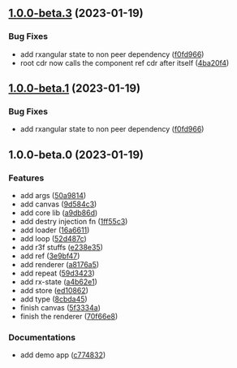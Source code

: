 

## [1.0.0-beta.3](https://github.com/angular-threejs/angular-three/compare/1.0.0-beta.0...1.0.0-beta.3) (2023-01-19)


### Bug Fixes

* add rxangular state to non peer dependency ([f0fd966](https://github.com/angular-threejs/angular-three/commit/f0fd966361d51b8956043e4c8b45f82eae8761a5))
* root cdr now calls the component ref cdr after itself ([4ba20f4](https://github.com/angular-threejs/angular-three/commit/4ba20f474be27bbe4fb7605cee188aa543ad00f8))

## [1.0.0-beta.1](https://github.com/angular-threejs/angular-three/compare/1.0.0-beta.0...1.0.0-beta.1) (2023-01-19)


### Bug Fixes

* add rxangular state to non peer dependency ([f0fd966](https://github.com/angular-threejs/angular-three/commit/f0fd966361d51b8956043e4c8b45f82eae8761a5))

## 1.0.0-beta.0 (2023-01-19)


### Features

* add args ([50a9814](https://github.com/angular-threejs/angular-three/commit/50a98143f62049b2e5cf99fb104b6495c34e152d))
* add canvas ([9d584c3](https://github.com/angular-threejs/angular-three/commit/9d584c36e98a6f9bf05e12927b38d2ae7c7f7edd))
* add core lib ([a9db86d](https://github.com/angular-threejs/angular-three/commit/a9db86db52aaffd87bb2959b58c10d9f9b38f860))
* add destry injection fn ([1ff55c3](https://github.com/angular-threejs/angular-three/commit/1ff55c3f1cb5dd14660a8649061ebad6a9b59a97))
* add loader ([16a6611](https://github.com/angular-threejs/angular-three/commit/16a6611828bc96664165b2bc9dc4f6b4f5bcb8a4))
* add loop ([52d487c](https://github.com/angular-threejs/angular-three/commit/52d487c0e0fad3224de59e7894b3326ecc80c429))
* add r3f stuffs ([e238e35](https://github.com/angular-threejs/angular-three/commit/e238e35665a4af7b43f62a13f2b2af829a9cfe78))
* add ref ([3e9bf47](https://github.com/angular-threejs/angular-three/commit/3e9bf478b0c181479da7f228b31c54131bcf39e3))
* add renderer ([a8176a5](https://github.com/angular-threejs/angular-three/commit/a8176a50f907b26ecee4a26de719ca557890e352))
* add repeat ([59d3423](https://github.com/angular-threejs/angular-three/commit/59d3423262aa360c616f2fb169754d360db66bc3))
* add rx-state ([a4b62e1](https://github.com/angular-threejs/angular-three/commit/a4b62e175a90b507dd0cb79e3dd7a69802be2a51))
* add store ([ed10862](https://github.com/angular-threejs/angular-three/commit/ed108626569f218e51f91d7750831eaf97aef45d))
* add type ([8cbda45](https://github.com/angular-threejs/angular-three/commit/8cbda450615cc15c6912137353a4b58cb2866fbb))
* finish canvas ([5f3334a](https://github.com/angular-threejs/angular-three/commit/5f3334a3e5316476f14363cbf07fc4d9a50df160))
* finish the renderer ([70f66e8](https://github.com/angular-threejs/angular-three/commit/70f66e888d664473da0dc104eca1d9c585b33db5))


### Documentations

* add demo app ([c774832](https://github.com/angular-threejs/angular-three/commit/c774832f40d857b1acb5ea7adb80a12e3b8d0bc7))